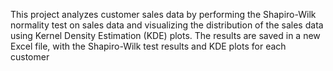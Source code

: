 This project analyzes customer sales data by performing the Shapiro-Wilk normality test on sales data and visualizing the distribution of the sales data using Kernel Density Estimation (KDE) plots. The results are saved in a new Excel file, with the Shapiro-Wilk test results and KDE plots for each customer
